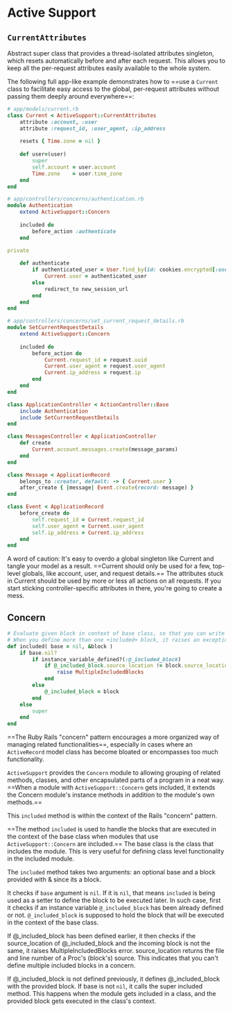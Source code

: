 # Active Support



## `CurrentAttributes`

Abstract super class that provides a thread-isolated attributes singleton, which resets automatically before and after each request. This allows you to keep all the per-request attributes easily available to the whole system.

The following full app-like example demonstrates how to ==use a `Current` class to facilitate easy access to the global, per-request attributes without passing them deeply around everywhere==:

```ruby
# app/models/current.rb
class Current < ActiveSupport::CurrentAttributes
	attribute :account, :user
	attribute :request_id, :user_agent, :ip_address
    
	resets { Time.zone = nil }
    
	def user=(user)
		super
		self.account = user.account
		Time.zone    = user.time_zone
	end
end

# app/controllers/concerns/authentication.rb
module Authentication
	extend ActiveSupport::Concern
    
	included do
		before_action :authenticate
	end
    
private

    def authenticate
		if authenticated_user = User.find_by(id: cookies.encrypted[:user_id])
			Current.user = authenticated_user
		else
			redirect_to new_session_url
		end
	end
end

# app/controllers/concerns/set_current_request_details.rb
module SetCurrentRequestDetails
	extend ActiveSupport::Concern
    
	included do
		before_action do
			Current.request_id = request.uuid
			Current.user_agent = request.user_agent
			Current.ip_address = request.ip
		end
	end
end

class ApplicationController < ActionController::Base
	include Authentication
	include SetCurrentRequestDetails
end

class MessagesController < ApplicationController
	def create
		Current.account.messages.create(message_params)
	end
end

class Message < ApplicationRecord
	belongs_to :creator, default: -> { Current.user }
	after_create { |message| Event.create(record: message) }
end

class Event < ApplicationRecord
	before_create do
		self.request_id = Current.request_id
		self.user_agent = Current.user_agent
		self.ip_address = Current.ip_address
	end
end
```

A word of caution: It's easy to overdo a global singleton like Current and tangle your model as a result. ==Current should only be used for a few, top-level globals, like account, user, and request details.== The attributes stuck in Current should be used by more or less all actions on all requests. If you start sticking controller-specific attributes in there, you're going to create a mess.

## Concern



```ruby
# Evaluate given block in context of base class, so that you can write class macros here.
# When you define more than one +included+ block, it raises an exception.
def included( base = nil, &block )
	if base.nil?
		if instance_variable_defined?(:@_included_block)
			if @_included_block.source_location != block.source_location
				raise MultipleIncludedBlocks
			end
		else
			@_included_block = block
		end
	else
		super
	end
end
```

==The Ruby Rails "concern" pattern encourages a more organized way of managing related functionalities==, especially in cases where an `ActiveRecord` model class has become bloated or encompasses too much functionality.

`ActiveSupport` provides the `Concern` module to allowing grouping of related methods, classes, and other encapsulated parts of a program in a neat way. ==When a module with `ActiveSupport::Concern` gets included, it extends the Concern module's instance methods in addition to the module's own methods.==

This `included` method is within the context of the Rails "concern" pattern. 

==The method `included` is used to handle the blocks that are executed in the context of the base class when modules that use `ActiveSupport::Concern` are included.== The base class is the class that includes the module. This is very useful for defining class level functionality in the included module.

The `included` method takes two arguments: an optional base and a block provided with & since its a block. 

It checks if `base` argument is `nil`. If it is `nil`, that means `included` is being used as a setter to define the block to be executed later. In such case, first it checks if an instance variable `@_included_block` has been already defined or not. `@_included_block` is supposed to hold the block that will be executed in the context of the base class.

If @_included_block has been defined earlier, it then checks if the source_location of @_included_block and the incoming block is not the same, it raises MultipleIncludedBlocks error. source_location returns the file and line number of a Proc's (block's) source. This indicates that you can't define multiple included blocks in a concern.

If @_included_block is not defined previously, it defines @_included_block with the provided block.
If base is not `nil`, it calls the super included method. This happens when the module gets included in a class, and the provided block gets executed in the class's context.

